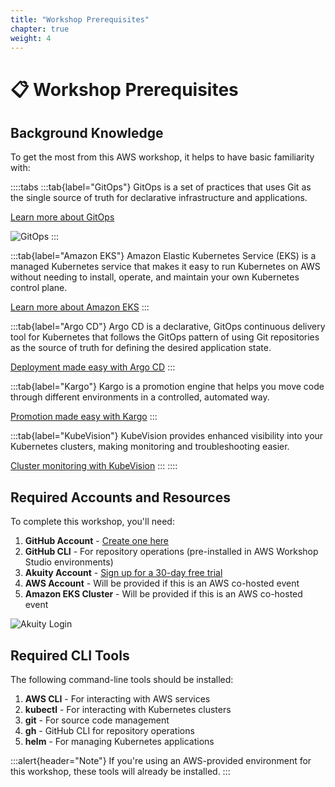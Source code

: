 ```yaml
---
title: "Workshop Prerequisites"
chapter: true
weight: 4
---
```


# 📋 Workshop Prerequisites

## Background Knowledge

To get the most from this AWS workshop, it helps to have basic familiarity with:

::::tabs
:::tab{label="GitOps"}
GitOps is a set of practices that uses Git as the single source of truth for declarative infrastructure and applications.

[Learn more about GitOps](https://akuity.io/gitops)

![GitOps](/images/GitOps.png)
:::

:::tab{label="Amazon EKS"}
Amazon Elastic Kubernetes Service (EKS) is a managed Kubernetes service that makes it easy to run Kubernetes on AWS without needing to install, operate, and maintain your own Kubernetes control plane.

[Learn more about Amazon EKS](https://aws.amazon.com/eks/)
:::

:::tab{label="Argo CD"}
Argo CD is a declarative, GitOps continuous delivery tool for Kubernetes that follows the GitOps pattern of using Git repositories as the source of truth for defining the desired application state.

[Deployment made easy with Argo CD](https://akuity.io/blog/deployment-made-easy-with-argo-cd)
:::

:::tab{label="Kargo"}
Kargo is a promotion engine that helps you move code through different environments in a controlled, automated way.

[Promotion made easy with Kargo](https://akuity.io/blog/promotion-made-easy-with-kargo)
:::

:::tab{label="KubeVision"}
KubeVision provides enhanced visibility into your Kubernetes clusters, making monitoring and troubleshooting easier.

[Cluster monitoring with KubeVision](https://akuity.io/blog/cluster-monitoring-made-easy-with-kubevision-kubevision-for-beginners)
:::
::::

## Required Accounts and Resources

To complete this workshop, you'll need:

1. **GitHub Account** - [Create one here](https://github.com)
2. **GitHub CLI** - For repository operations (pre-installed in AWS Workshop Studio environments)
3. **Akuity Account** - [Sign up for a 30-day free trial](https://akuity.cloud)
4. **AWS Account** - Will be provided if this is an AWS co-hosted event
5. **Amazon EKS Cluster** - Will be provided if this is an AWS co-hosted event

![Akuity Login](/images/AkuityLogIn.png)

## Required CLI Tools

The following command-line tools should be installed:

1. **AWS CLI** - For interacting with AWS services
2. **kubectl** - For interacting with Kubernetes clusters
3. **git** - For source code management
4. **gh** - GitHub CLI for repository operations
5. **helm** - For managing Kubernetes applications

:::alert{header="Note"}
If you're using an AWS-provided environment for this workshop, these tools will already be installed.
:::
